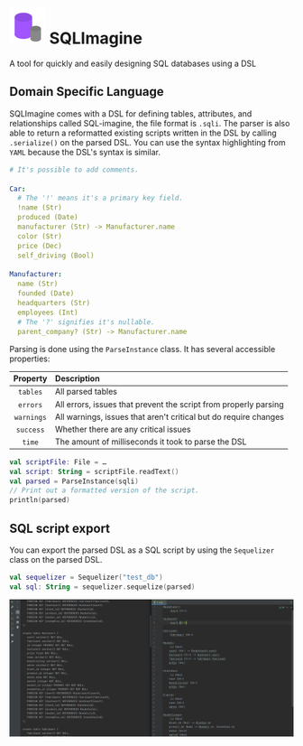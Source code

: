 # ![Logo](graphics/logo_32.svg) SQLImagine
A tool for quickly and easily designing SQL databases using a DSL

## Domain Specific Language
SQLImagine comes with a DSL for defining tables, attributes, and relationships called SQL-imagine, the file format is `.sqli`.
The parser is also able to return a reformatted existing scripts written in the DSL by calling `.serialize()` on the parsed DSL.
You can use the syntax highlighting from `YAML` because the DSL's syntax is similar.

```yaml
# It's possible to add comments.

Car:
  # The '!' means it's a primary key field.
  !name (Str)
  produced (Date)
  manufacturer (Str) -> Manufacturer.name
  color (Str)
  price (Dec)
  self_driving (Bool)
  
Manufacturer:
  name (Str)
  founded (Date)
  headquarters (Str)
  employees (Int)
  # The '?' signifies it's nullable.
  parent_company? (Str) -> Manufacturer.name
```

Parsing is done using the `ParseInstance` class.
It has several accessible properties:

|  Property  | Description                                                      |
|:----------:|:-----------------------------------------------------------------|
|  `tables`  | All parsed tables                                                |
|  `errors`  | All errors, issues that prevent the script from properly parsing |
| `warnings` | All warnings, issues that aren't critical but do require changes |
| `success`  | Whether there are any critical issues                            |
|   `time`   | The amount of milliseconds it took to parse the DSL              |

```kotlin
val scriptFile: File = …
val script: String = scriptFile.readText()
val parsed = ParseInstance(sqli)
// Print out a formatted version of the script.
println(parsed)
```

## SQL script export
You can export the parsed DSL as a SQL script by using the `Sequelizer` class on the parsed DSL.

```kotlin
val sequelizer = Sequelizer("test_db")
val sql: String = sequelizer.sequelize(parsed)
```

![Example](graphics/usage.png)

